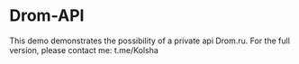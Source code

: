# Drom-API
This demo demonstrates the possibility of a private api Drom.ru. For the full version, please contact me: t.me/Kolsha
